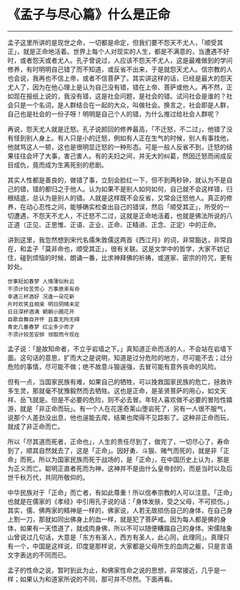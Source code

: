 # 《孟子与尽心篇》什么是正命

------

孟子这里所讲的是现世之命，一切都是命定，但我们要不怨天不尤人，「顺受其正」，就是正命地活着。世界上每个人对现实的人生，都是不满意的，当遭遇不好时，或者怨天或者尤人。孔子曾说过，人应该不怨天不尤人，这是最难做到的学问修养，有时明明自己错了而不知道，或反省不出来，于是就怨天尤人。信宗教的人也会说，我再也不信上帝，或者不信菩萨了。其实讲这样的话，已经是最大的怨天尤人了，因为在他心理上是认为自己没有错，错在上帝、菩萨或他人。再不然，正如现在报纸上说的，我没有错，这是社会问题，是社会的错。试问社会是谁的？社会只是一个名词，是人群结合在一起的大众，叫做社会。换言之，社会即是人群，自己也是社会的一份子呀！明明是自己个人的错，为什么推过给社会人群呢？

再说，怨天尤人就是迁怒。孔子说颜回的修养最高，「不迁怒，不二过」，他错了没有怪到别人身上。有人只是小的迁怒，例如有人正在生气的时候，别人有事找他，他就骂这人一顿，这也是很明显迁怒的一种形态。可是一般人反省不到，迁怒的结果往往会坏了大事，害己害人。有的夫妇之间，并无大的纠葛，然因迁怒而闹成反目成仇，竟而成为生离死别的悲剧。

其实人性都是善良的，做错了事，立刻会脸红一下，但不到两秒钟，就认为不是自己的错，错的都归之于他人。认为如果不是别人如何如何，自己就不会这样错，归根结底，总认为是别人的错。人就是这样既不会反省，又常会迁怒他人。真正的修养，在动心忍性之间，能够确实检查出自己的错误，然后「顺受其正」，所受的一切遭遇，不怨天不尤人，不迁怒不二过，这就是正命地活着，也就是佛法所说的八正道（正见、正思惟、正语、正业、正命、正精进、正念、正定）中的正命。

讲到这里，我忽然想到宋代名儒朱敦儒这两首《西江月》的词，非常豁达，非常自在，和孟子「莫非命也，顺受其正」，很有关联。这是文学中的哲学，大家不妨记住，碰到烦恼的时候，朗诵一番，比求神拜佛的祈祷，或道家、密宗的符咒，更有妙处。
```
世事短如春梦 人情薄似秋云
不须计较苦劳心 万事原来有命
幸遇三杯酒好 况逢一朵花新
片时欢笑且相亲 明日阴晴未定
日日深杯酒满 朝朝小圃花开
自歌自舞自开怀 且喜无拘无碍
青史几番春梦 红尘多少奇才
不须计较苦安排 领取而今现在
```
孟子说：「是故知命者，不立乎岩墙之下。」真知道正命而活的人，不会站在岩墙下面。这句话的意思，扩而大之是说明，知道是过分危险的地方，尽可能不去；过分危险的事情，尽可能不做；绝不故意斗狠逞强，去冒可能有意外丧命的风险。

但有一点，当国家民族有难，如果自己的牺牲，可以挽救国家民族的危亡，拯救许多生灵，那就毫不犹豫毅然而去牺牲。这也是正命，是圣贤菩萨的用心，如文天祥、岳飞就是。但是不必要的危险，则不必去冒。年轻人喜欢做不必要的冒险性嬉游，就是「非正命而玩」。有一个人在花莲奇莱山堕岩死了，另有一人很不服气，说那个人差劲没出息，他也逞能去爬，结果也爬得不见踪影了。这种非正命而玩，就成了非正命而亡。

所以「尽其道而死者，正命也」，人生的责任尽到了，做完了，一切尽心了，寿命到了，顺其自然就去了，这是「正命」。因好勇、斗狠、赌气而死的，就是非「正命」而死。所以为国家民族而死于战场的，是「正命」，在中国历史上认为，那是为正义而亡。聪明正直者死而为神，这神并不是由什么皇帝封的，而是当时以及后世千秋万代，共同所敬仰的。

中华民族对于「正命」而亡者，有如此尊重！所以信奉宗教的人可以注意。「正命」也就是在儒家的《孝经》中引用孔子说的话：「身体发肤，受之父母，不可损伤。」其实，儒、佛两家的精神是一样的，佛家说，人若无故损伤自己的身体，在自己身上割一刀，那就如同出佛身上的血一样，就是犯了菩萨戒。因为每人都是佛的身体，如果有一天悟道了，就成肉身佛，所以不可以随便糟蹋自己的身体。宋儒陆象山曾说过几句话，大意是「东方有圣人，西方有圣人，此心同，此理同」。真理只有一个，中国是这样说，印度是那样说，大家都是父母所生的血肉之躯，只是言语文字表达的不同而已。

孟子的性命之说，暂时到此为止，和佛家性命之说的思想，非常接近，几乎是一样；如果认为和道家所说的不同，那可并不尽然。下面再看。

